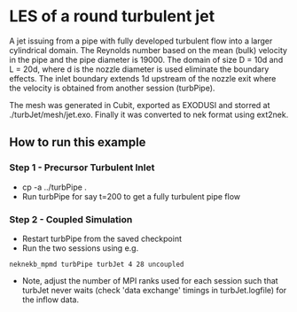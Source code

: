 # LES of a round turbulent jet
A jet issuing from a pipe with fully developed turbulent flow into a larger
cylindrical domain. The Reynolds number based on the mean (bulk) velocity in 
the pipe and the pipe diameter is 19000. The domain of size D = 10d and
L = 20d, where d is the nozzle diameter is used eliminate the boundary effects.
The inlet boundary extends 1d upstream of the nozzle exit where the velocity
is obtained from another session (turbPipe).

The mesh was generated in Cubit, exported as EXODUSI and storred at ./turbJet/mesh/jet.exo.
Finally it was converted to nek format using ext2nek.

## How to run this example

### Step 1 - Precursor Turbulent Inlet
* cp -a ../turbPipe .
* Run turbPipe for say t=200 to get a fully turbulent pipe flow

### Step 2 - Coupled Simulation
* Restart turbPipe from the saved checkpoint 
* Run the two sessions using e.g. 
```
neknekb_mpmd turbPipe turbJet 4 28 uncoupled
```
* Note, adjust the number of MPI ranks used for each session such that turbJet 
  never waits (check 'data exchange' timings in turbJet.logfile) for the inflow data.
